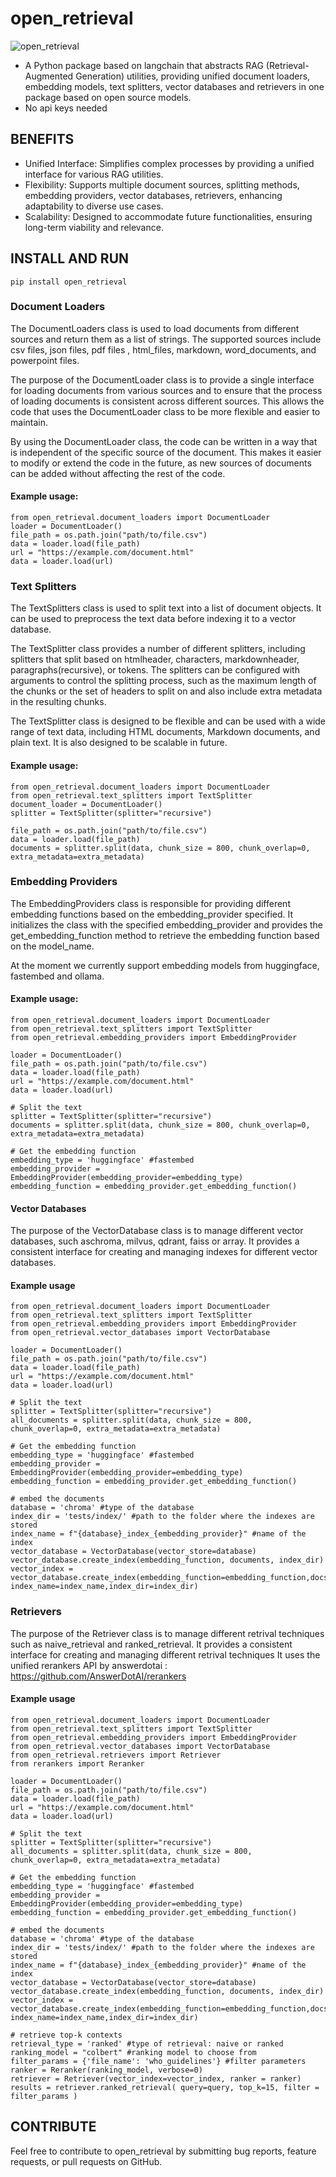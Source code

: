 # **open_retrieval**
![open_retrieval](images/open_rag.jpg)
* A Python package based on langchain that abstracts RAG (Retrieval-Augmented Generation) utilities, providing unified document loaders, embedding models, text splitters, vector databases and retrievers in one package based on open source models.
* No api keys needed

## **BENEFITS**
* Unified Interface: Simplifies complex processes by providing a unified interface for various RAG utilities.
* Flexibility: Supports multiple document sources, splitting methods, embedding providers, vector databases, retrievers, enhancing adaptability to diverse use cases.
* Scalability: Designed to accommodate future functionalities, ensuring long-term viability and relevance.

## **INSTALL AND RUN**
    pip install open_retrieval

### **Document Loaders**
The DocumentLoaders class is used to load documents from different sources and return them as a list of strings. The supported sources include csv files, json files, pdf files , html_files, markdown, word_documents, and powerpoint files.

The purpose of the DocumentLoader class is to provide a single interface for loading documents from various sources and to ensure that the process of loading documents is consistent across different sources. This allows the code that uses the DocumentLoader class to be more flexible and easier to maintain.

By using the DocumentLoader class, the code can be written in a way that is independent of the specific source of the document. This makes it easier to modify or extend the code in the future, as new sources of documents can be added without affecting the rest of the code.

#### Example usage:
    from open_retrieval.document_loaders import DocumentLoader
    loader = DocumentLoader()
    file_path = os.path.join("path/to/file.csv")
    data = loader.load(file_path)
    url = "https://example.com/document.html"
    data = loader.load(url)

### **Text Splitters**
The TextSplitters class is used to split text into a list of document objects. It can be used to preprocess the text data before indexing it to a vector database.

The TextSplitter class provides a number of different splitters, including splitters that split based on  htmlheader, characters, markdownheader, paragraphs(recursive), or tokens. The splitters can be configured with arguments to control the splitting process, such as the maximum length of the chunks or the set of headers to split on and also include extra metadata in the resulting chunks.

The TextSplitter class is designed to be flexible and can be used with a wide range of text data, including HTML documents, Markdown documents, and plain text. It is also designed to be scalable in future.

#### Example usage:
    from open_retrieval.document_loaders import DocumentLoader
    from open_retrieval.text_splitters import TextSplitter
    document_loader = DocumentLoader()
    splitter = TextSplitter(splitter="recursive")

    file_path = os.path.join("path/to/file.csv")
    data = loader.load(file_path)
    documents = splitter.split(data, chunk_size = 800, chunk_overlap=0, extra_metadata=extra_metadata)

### **Embedding Providers**
The EmbeddingProviders class is responsible for providing different embedding functions based on the embedding_provider specified. It initializes the class with the specified embedding_provider and provides the get_embedding_function method to retrieve the embedding function based on the model_name.

At the moment we currently support embedding models from huggingface, fastembed and ollama.

#### Example usage:
    from open_retrieval.document_loaders import DocumentLoader
    from open_retrieval.text_splitters import TextSplitter
    from open_retrieval.embedding_providers import EmbeddingProvider

    loader = DocumentLoader()
    file_path = os.path.join("path/to/file.csv")
    data = loader.load(file_path)
    url = "https://example.com/document.html"
    data = loader.load(url)

    # Split the text
    splitter = TextSplitter(splitter="recursive")
    documents = splitter.split(data, chunk_size = 800, chunk_overlap=0, extra_metadata=extra_metadata)

    # Get the embedding function
    embedding_type = 'huggingface' #fastembed
    embedding_provider = EmbeddingProvider(embedding_provider=embedding_type)
    embedding_function = embedding_provider.get_embedding_function()

#### **Vector Databases**
The purpose of the VectorDatabase class is to manage different vector databases, such aschroma, milvus, qdrant, faiss or array. It provides a consistent interface for creating and managing indexes for different vector databases.

#### Example usage
    from open_retrieval.document_loaders import DocumentLoader
    from open_retrieval.text_splitters import TextSplitter
    from open_retrieval.embedding_providers import EmbeddingProvider
    from open_retrieval.vector_databases import VectorDatabase

    loader = DocumentLoader()
    file_path = os.path.join("path/to/file.csv")
    data = loader.load(file_path)
    url = "https://example.com/document.html"
    data = loader.load(url)

    # Split the text
    splitter = TextSplitter(splitter="recursive")
    all_documents = splitter.split(data, chunk_size = 800, chunk_overlap=0, extra_metadata=extra_metadata)

    # Get the embedding function
    embedding_type = 'huggingface' #fastembed
    embedding_provider = EmbeddingProvider(embedding_provider=embedding_type)
    embedding_function = embedding_provider.get_embedding_function()
    
    # embed the documents
    database = 'chroma' #type of the database
    index_dir = 'tests/index/' #path to the folder where the indexes are stored
    index_name = f"{database}_index_{embedding_provider}" #name of the index
    vector_database = VectorDatabase(vector_store=database)
    vector_database.create_index(embedding_function, documents, index_dir)
    vector_index = vector_database.create_index(embedding_function=embedding_function,docs=all_documents, index_name=index_name,index_dir=index_dir)

### **Retrievers**
The purpose of the Retriever class is to manage different retrival techniques such as naive_retrieval and ranked_retrieval. It provides a consistent interface for creating and managing different retrival techniques
It uses the unified rerankers API by answerdotai : https://github.com/AnswerDotAI/rerankers

#### Example usage
    from open_retrieval.document_loaders import DocumentLoader
    from open_retrieval.text_splitters import TextSplitter
    from open_retrieval.embedding_providers import EmbeddingProvider
    from open_retrieval.vector_databases import VectorDatabase
    from open_retrieval.retrievers import Retriever
    from rerankers import Reranker

    loader = DocumentLoader()
    file_path = os.path.join("path/to/file.csv")
    data = loader.load(file_path)
    url = "https://example.com/document.html"
    data = loader.load(url)

    # Split the text
    splitter = TextSplitter(splitter="recursive")
    all_documents = splitter.split(data, chunk_size = 800, chunk_overlap=0, extra_metadata=extra_metadata)

    # Get the embedding function
    embedding_type = 'huggingface' #fastembed
    embedding_provider = EmbeddingProvider(embedding_provider=embedding_type)
    embedding_function = embedding_provider.get_embedding_function()
    
    # embed the documents
    database = 'chroma' #type of the database
    index_dir = 'tests/index/' #path to the folder where the indexes are stored
    index_name = f"{database}_index_{embedding_provider}" #name of the index
    vector_database = VectorDatabase(vector_store=database)
    vector_database.create_index(embedding_function, documents, index_dir)
    vector_index = vector_database.create_index(embedding_function=embedding_function,docs=all_documents, index_name=index_name,index_dir=index_dir)

    # retrieve top-k contexts
    retrieval_type = 'ranked' #type of retrieval: naive or ranked
    ranking_model = "colbert" #ranking model to choose from
    filter_params = {'file_name': 'who_guidelines'} #filter parameters 
    ranker = Reranker(ranking_model, verbose=0)
    retriever = Retriever(vector_index=vector_index, ranker = ranker)
    results = retriever.ranked_retrieval( query=query, top_k=15, filter = filter_params )

## **CONTRIBUTE**
Feel free to contribute to open_retrieval by submitting bug reports, feature requests, or pull requests on GitHub.

